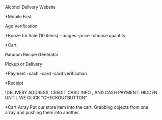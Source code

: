 Alcohol Delivery Website

\*Mobile First

Age Verification

\*Booze for Sale (10 items)
-images
-price
-choose quantity

\*Cart

Random Recipe Generator

Pickup or Delivery

\*Payment
-cash
-card
-card verification

\*Receipt

\DELIVERY ADDRESS, CREDIT CARD INFO
, AND CASH PAYMENT: HIDDEN UNTIL WE CLICK
"CHECKOUTBUTTON"

*Cart Array
Put our store item into the cart. 
Grabbing objects from one array and pushing them into another. 
